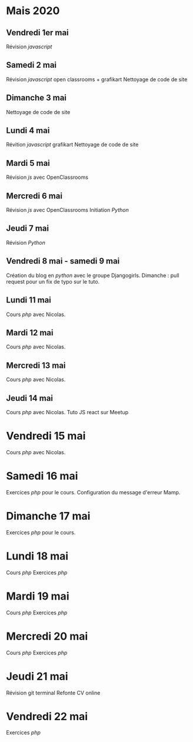 # Mais 2020

## Vendredi 1er mai

Révision _javascript_

## Samedi 2 mai

Révision _javascript_ open classrooms + grafikart
Nettoyage de code de site

## Dimanche 3 mai

Nettoyage de code de site

## Lundi 4 mai

Révition _javascript_ grafikart
Nettoyage de code de site

## Mardi 5 mai

Révision _js_ avec OpenClassrooms

## Mercredi 6 mai

 Révision _js_ avec OpenClassrooms
 Initiation _Python_

## Jeudi 7 mai

Révision _Python_

## Vendredi 8 mai - samedi 9 mai

Création du blog en _python_ avec le groupe Djangogirls. Dimanche : pull request pour un fix de typo sur le tuto.

## Lundi 11 mai

Cours _php_ avec Nicolas.

## Mardi 12 mai

Cours _php_ avec Nicolas.

## Mercredi 13 mai

Cours _php_ avec Nicolas.

## Jeudi 14 mai

Cours _php_ avec Nicolas.
Tuto JS react sur Meetup

# Vendredi 15 mai

Cours _php_ avec Nicolas.

# Samedi 16 mai

Exercices _php_ pour le cours.
Configuration du message d'erreur Mamp.

# Dimanche 17 mai

Exercices _php_ pour le cours.

# Lundi 18 mai

Cours _php_
Exercices _php_

# Mardi 19 mai

Cours _php_
Exercices _php_

# Mercredi 20 mai

Cours _php_
Exercices _php_

# Jeudi 21 mai

Révision git terminal
Refonte CV online

# Vendredi 22 mai

Exercices _php_
